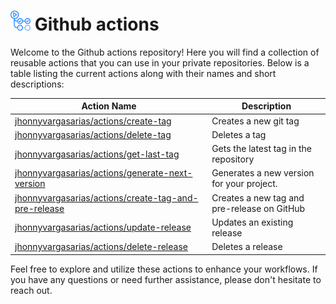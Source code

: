 # <img src="assets/images/github-actions-logo.png" alt="github actions logo" style="height: 32px"  /> Github actions

Welcome to the Github actions repository! Here you will find a collection of reusable actions that you can use in your private repositories. Below is a table listing the current actions along with their names and short descriptions:

| Action Name                                                                           | Description                                 |
| ------------------------------------------------------------------------------------- | ------------------------------------------- |
| [jhonnyvargasarias/actions/create-tag](./create-tag/)                                 | Creates a new git tag                       |
| [jhonnyvargasarias/actions/delete-tag](./delete-tag/)                                 | Deletes a tag                               |
| [jhonnyvargasarias/actions/get-last-tag](./get-last-tag/)                             | Gets the latest tag in the repository       |
| [jhonnyvargasarias/actions/generate-next-version](./generate-next-version/)           | Generates a new version for your project.   |
| [jhonnyvargasarias/actions/create-tag-and-pre-release](./create-tag-and-pre-release/) | Creates a new tag and pre-release on GitHub |
| [jhonnyvargasarias/actions/update-release](./update-release/)                         | Updates an existing release                 |
| [jhonnyvargasarias/actions/delete-release](./delete-release/)                         | Deletes a release                           |

Feel free to explore and utilize these actions to enhance your workflows. If you have any questions or need further assistance, please don't hesitate to reach out.
